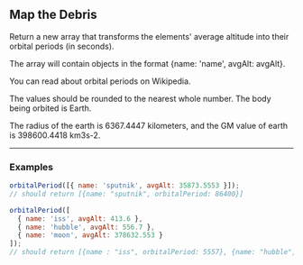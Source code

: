 ## Map the Debris

Return a new array that transforms the elements' average altitude into their orbital periods (in seconds).

The array will contain objects in the format {name: 'name', avgAlt: avgAlt}.

You can read about orbital periods on Wikipedia.

The values should be rounded to the nearest whole number. The body being orbited is Earth.

The radius of the earth is 6367.4447 kilometers, and the GM value of earth is 398600.4418 km3s-2.

---

### Examples

```javascript
orbitalPeriod([{ name: 'sputnik', avgAlt: 35873.5553 }]);
// should return [{name: "sputnik", orbitalPeriod: 86400}]
```

```javascript
orbitalPeriod([
  { name: 'iss', avgAlt: 413.6 },
  { name: 'hubble', avgAlt: 556.7 },
  { name: 'moon', avgAlt: 378632.553 }
]);
// should return [{name : "iss", orbitalPeriod: 5557}, {name: "hubble", orbitalPeriod: 5734}, {name: "moon", orbitalPeriod: 2377399}]
```
